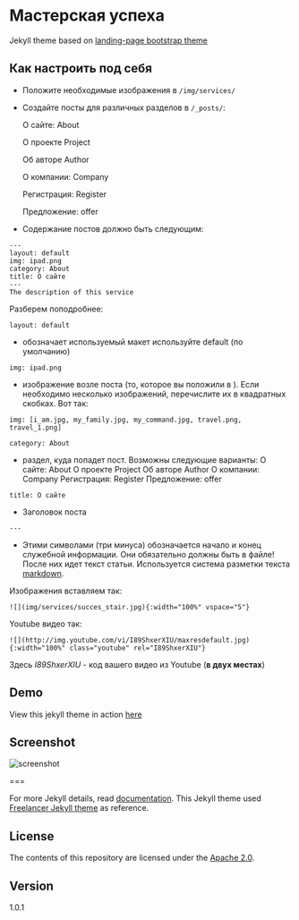 ﻿---
layout: raw
category: Readme
---
# Мастерская успеха

Jekyll theme based on [landing-page bootstrap theme ](http://startbootstrap.com/templates/landing-page/)

## Как настроить под себя
 - Положите необходимые изображения в `/img/services/`
 - Создайте посты для различных разделов в `/_posts/`:
 
     О сайте: About
     
     О проекте Project
     
     Об авторе Author
     
     О компании: Company
     
     Регистрация: Register

     Предложение: offer

 - Содержание постов должно быть следующим:

```
---
layout: default
img: ipad.png
category: About
title: О сайте
---
The description of this service
```

Разберем поподробнее:

```
layout: default
```
 - обозначает используемый макет используйте default (по умолчанию)

```
img: ipad.png
```
 - изображение возле поста (то, которое вы положили в ). Если необходимо несколько изображений, перечислите их в квадратных скобках. Вот так:

```
img: [i_am.jpg, my_family.jpg, my_command.jpg, travel.png, travel_1.png]
```

```
category: About
```
 - раздел, куда попадет пост. Возможны следующие варианты:
     О сайте: About
     О проекте Project
     Об авторе Author
     О компании: Company
     Регистрация: Register
     Предложение: offer
     
```
title: О сайте
```
 - Заголовок поста
 
```
--- 
```
 - Этими символами (три минуса) обозначается начало и конец служебной информации. Они обязательно должны быть в файле!
 После них идет текст статьи. Используется система разметки текста [markdown](https://ru.wikipedia.org/wiki/Markdown).

Изображения вставляем так:
 
```
![](img/services/succes_stair.jpg){:width="100%" vspace="5"}
```

Youtube видео так:

```
![](http://img.youtube.com/vi/I89ShxerXIU/maxresdefault.jpg){:width="100%" class="youtube" rel="I89ShxerXIU"}
```

Здесь *I89ShxerXIU* - код вашего видео из Youtube (**в двух местах**)

## Demo
View this jekyll theme in action [here](https://timurey.github.io/)

## Screenshot
![screenshot](https://raw.githubusercontent.com/swcool/landing-page-theme/master/img/screenshot.png)

===

For more Jekyll details, read [documentation](http://jekyllrb.com/).
This Jekyll theme used [Freelancer Jekyll theme](https://github.com/jeromelachaud/freelancer-theme/) as reference.

## License
The contents of this repository are licensed under the [Apache
2.0](http://www.apache.org/licenses/LICENSE-2.0.html).

## Version
1.0.1
